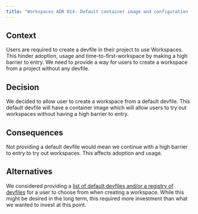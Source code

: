 ```yaml
---
title: "Workspaces ADR 014: Default container image and configuration for Workspaces"
---
```


## Context

Users are required to create a devfile in their project to use Workspaces.
This hinder adoption, usage and time-to-first-workspace by making a high barrier to entry.
We need to provide a way for users to create a workspace from a project without any devfile.

## Decision

We decided to allow user to create a workspace from a default devfile.
This default devfile will have a container image which will allow users to try out workspaces
without having a high barrier to entry.

## Consequences

Not providing a default devfile would mean we continue with a high barrier to entry to try out workspaces.
This affects adoption and usage.

## Alternatives

We considered providing a [list of default devfiles and/or a registry of devfiles](https://gitlab.com/groups/gitlab-org/-/epics/14113#note_2013471216)
for a user to choose from when creating a workspace.
While this might be desired in the long term, this required more investment than what we wanted to invest at this point.
